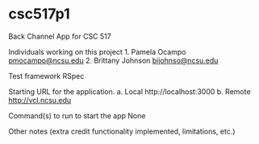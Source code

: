 csc517p1
========

Back Channel App for CSC 517

Individuals working on this project
    1. Pamela Ocampo       pmocampo@ncsu.edu
    2. Brittany Johnson    bijohnso@ncsu.edu

Test framework
    RSpec

Starting URL for the application.
    a. Local    http://localhost:3000
    b. Remote   http://vcl.ncsu.edu

Command(s) to run to start the app
    None

Other notes (extra credit functionality implemented, limitations, etc.)

